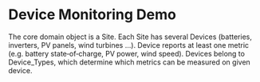 # Device Monitoring Demo
The core domain object is a Site. 
Each Site has several Devices (batteries, inverters, PV panels, wind turbines …). 
Device reports at least one metric (e.g. battery state‑of‑charge, PV power, wind speed). 
Devices belong to Device_Types, which determine which metrics can be measured on given device.

